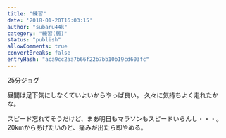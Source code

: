 ```yaml
---
title: "練習"
date: '2018-01-20T16:03:15'
author: "subaru44k"
category: "練習(弱)"
status: "publish"
allowComments: true
convertBreaks: false
entryHash: "aca9cc2aa7b66f22b7bb10b19cd603fc"
---
```

25分ジョグ

昼間は足下気にしなくていよいからやっぱ良い。
久々に気持ちよく走れたかな。

スピード忘れてそうだけど、まあ明日もマラソンもスピードいらんし・・・。
20kmからあげたいのと、痛みが出たら即やめる。

